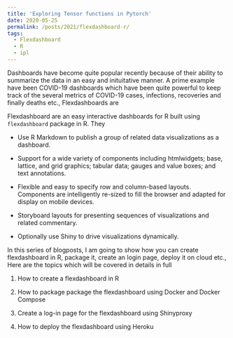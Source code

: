 ```yaml
---
title: 'Exploring Tensor functions in Pytorch'
date: 2020-05-25
permalink: /posts/2021/flexdashboard-r/
tags:
  - Flexdashboard
  - R
  - ipl
---
```


Dashboards have become quite popular recently because of their ability to summarize the data in an easy and inituitative manner. A prime example have been COVID-19 dashboards which have been quite powerful to keep track of the several metrics of COVID-19 cases, infections, recoveries and finally deaths etc., Flexdashboards are 

Flexdashboard are an easy interactive dashboards for R built using `flexdashboard` package in R. They

* Use R Markdown to publish a group of related data visualizations as a dashboard.

* Support for a wide variety of components including htmlwidgets; base, lattice, and grid graphics; tabular data; gauges and value boxes; and text annotations.

* Flexible and easy to specify row and column-based layouts. Components are intelligently re-sized to fill the browser and adapted for display on mobile devices.

* Storyboard layouts for presenting sequences of visualizations and related commentary.

* Optionally use Shiny to drive visualizations dynamically.

In this series of blogposts, I am going to show how you can create flexdashboard in R, package it, create an login page, deploy it on cloud etc., Here are the topics which will be covered in details in full

1. How to create a flexdashboard in R

2. How to package package the flexdashboard using Docker and Docker Compose

3. Create a log-in page for the flexdashboard using Shinyproxy

4. How to deploy the flexdashboard using Heroku